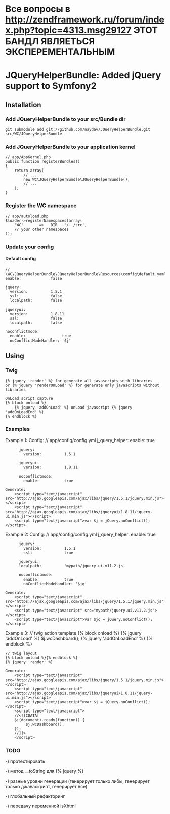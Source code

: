 Все вопросы в http://zendframework.ru/forum/index.php?topic=4313.msg29127
ЭТОТ БАНДЛ ЯВЛЯЕТЬСЯ ЭКСПЕРЕМЕНТАЛЬНЫМ
======================================================================

JQueryHelperBundle: Added jQuery support to Symfony2
======================================================================

## Installation

### Add JQueryHelperBundle to your src/Bundle dir

    git submodule add git://github.com/naydav/JQueryHelperBundle.git src/WC/JQueryHelperBundle

### Add JQueryHelperBundle to your application kernel

    // app/AppKernel.php
    public function registerBundles()
    {
        return array(
            // ...
            new WC\JQueryHelperBundle\JQueryHelperBundle(),
            // ...
        );
    }

### Register the WC namespace

    // app/autoload.php
    $loader->registerNamespaces(array(
        'WC'       => __DIR__.'/../src',
        // your other namespaces
    ));

### Update your config

#### Default config

    // \WC\JQueryHelperBundle\JQueryHelperBundle\Resources\config\default.yaml
    enable:             false

    jquery:
      version:          1.5.1
      ssl:              false
      localpath:        false

    jqueryui:
      version:          1.8.11
      ssl:              false
      localpath:        false

    noconflictmode:
      enable:                true
      noConflictModeHandler: '$j'

## Using

### Twig

    {% jquery 'render' %} for generate all javascripts with libraries
    or {% jquery 'renderOnLoad' %} for generate only javascripts without libraries

    OnLoad script capture
    {% block onload %}
        {% jquery 'addOnLoad' %} onLoad javascript {% jquery 'addOnLoadEnd' %}
    {% endblock %}

### Examples

Example 1:
    Config:
        // app/config/config.yml
        j_query_helper:
          enable:             true

          jquery:
            version:          1.5.1

          jqueryui:
            version:          1.8.11

          noconflictmode:
            enable:           true

    Generate:
        <script type="text/javascript" src="http://ajax.googleapis.com/ajax/libs/jquery/1.5.1/jquery.min.js"></script>
        <script type="text/javascript" src="http://ajax.googleapis.com/ajax/libs/jqueryui/1.8.11/jquery-ui.min.js"></script>
        <script type="text/javascript">var $j = jQuery.noConflict();</script>


Example 2:
    Config:
    // app/config/config.yml
        j_query_helper:
          enable:             true

          jquery:
            version:          1.5.1
            ssl:              true

          jqueryui:
          localpath:          'mypath/jquery.ui.v11.2.js'

          noconflictmode:
            enable:           true
            noConflictModeHandler: '$jq'

    Generate:
        <script type="text/javascript" src="https://ajax.googleapis.com/ajax/libs/jquery/1.5.1/jquery.min.js"></script>
        <script type="text/javascript" src="mypath/jquery.ui.v11.2.js"></script>
        <script type="text/javascript">var $jq = jQuery.noConflict();</script>

Example 3:
    // twig action template
    {% block onload %}
        {% jquery 'addOnLoad' %} $j.wcDashboard(); {% jquery 'addOnLoadEnd' %}
    {% endblock %}

    // twig layout
    {% block onload %}{% endblock %}
    {% jquery 'render' %}

    Generate:
        <script type="text/javascript" src="http://ajax.googleapis.com/ajax/libs/jquery/1.5.1/jquery.min.js"></script>
        <script type="text/javascript" src="http://ajax.googleapis.com/ajax/libs/jqueryui/1.8.11/jquery-ui.min.js"></script>
        <script type="text/javascript">var $j = jQuery.noConflict();</script>
        <script type="text/javascript">
        //<![CDATA[
        $j(document).ready(function() {
             $j.wcDashboard();
        });
        //]]>
        </script>

### TODO

 -) протестировать

 -) метод __toString для {% jquery %}

 -) разные уровни генерации (генерирует только либы, генерирует только джаваскрипт, генерирует все)

 -) глобальный рефакторинг

-) передачу переменной isXhtml


